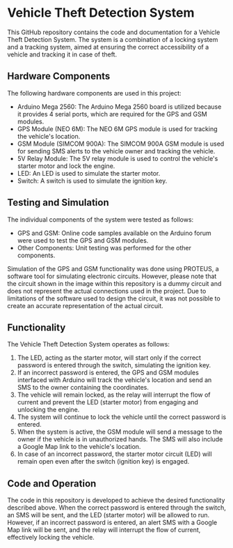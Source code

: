 # Vehicle Theft Detection System

This GitHub repository contains the code and documentation for a Vehicle Theft Detection System. The system is a combination of a locking system and a tracking system, aimed at ensuring the correct accessibility of a vehicle and tracking it in case of theft.

## Hardware Components

The following hardware components are used in this project:

- Arduino Mega 2560: The Arduino Mega 2560 board is utilized because it provides 4 serial ports, which are required for the GPS and GSM modules.
- GPS Module (NEO 6M): The NEO 6M GPS module is used for tracking the vehicle's location.
- GSM Module (SIMCOM 900A): The SIMCOM 900A GSM module is used for sending SMS alerts to the vehicle owner and tracking the vehicle.
- 5V Relay Module: The 5V relay module is used to control the vehicle's starter motor and lock the engine.
- LED: An LED is used to simulate the starter motor.
- Switch: A switch is used to simulate the ignition key.

## Testing and Simulation

The individual components of the system were tested as follows:

- GPS and GSM: Online code samples available on the Arduino forum were used to test the GPS and GSM modules.
- Other Components: Unit testing was performed for the other components.

Simulation of the GPS and GSM functionality was done using PROTEUS, a software tool for simulating electronic circuits. However, please note that the circuit shown in the image within this repository is a dummy circuit and does not represent the actual connections used in the project. Due to limitations of the software used to design the circuit, it was not possible to create an accurate representation of the actual circuit.

## Functionality

The Vehicle Theft Detection System operates as follows:

1. The LED, acting as the starter motor, will start only if the correct password is entered through the switch, simulating the ignition key.
2. If an incorrect password is entered, the GPS and GSM modules interfaced with Arduino will track the vehicle's location and send an SMS to the owner containing the coordinates.
3. The vehicle will remain locked, as the relay will interrupt the flow of current and prevent the LED (starter motor) from engaging and unlocking the engine.
4. The system will continue to lock the vehicle until the correct password is entered.
5. When the system is active, the GSM module will send a message to the owner if the vehicle is in unauthorized hands. The SMS will also include a Google Map link to the vehicle's location.
6. In case of an incorrect password, the starter motor circuit (LED) will remain open even after the switch (ignition key) is engaged.

## Code and Operation

The code in this repository is developed to achieve the desired functionality described above. When the correct password is entered through the switch, an SMS will be sent, and the LED (starter motor) will be allowed to run. However, if an incorrect password is entered, an alert SMS with a Google Map link will be sent, and the relay will interrupt the flow of current, effectively locking the vehicle.
